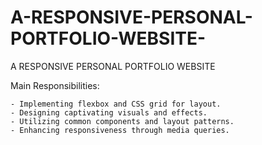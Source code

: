 # A-RESPONSIVE-PERSONAL-PORTFOLIO-WEBSITE-
A RESPONSIVE PERSONAL PORTFOLIO WEBSITE 

Main Responsibilities:

    - Implementing flexbox and CSS grid for layout.
    - Designing captivating visuals and effects.
    - Utilizing common components and layout patterns.
    - Enhancing responsiveness through media queries.




















